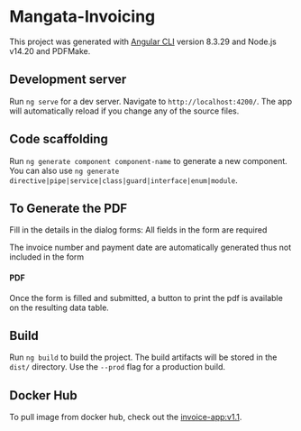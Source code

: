 # Mangata-Invoicing

This project was generated with [Angular CLI](https://github.com/angular/angular-cli) version 8.3.29 and Node.js v14.20 and PDFMake.

## Development server

Run `ng serve` for a dev server. Navigate to `http://localhost:4200/`. The app will automatically reload if you change any of the source files.

## Code scaffolding

Run `ng generate component component-name` to generate a new component. You can also use `ng generate directive|pipe|service|class|guard|interface|enum|module`.

## To Generate the PDF

Fill in the details in the dialog forms:
All fields in the form are required

The invoice number and payment date are automatically generated thus not included in the form
#### PDF
Once the form is filled and submitted, a button to print the pdf is available on the resulting data table.
## Build

Run `ng build` to build the project. The build artifacts will be stored in the `dist/` directory. Use the `--prod` flag for a production build.

## Docker Hub

To pull image from docker hub, check out the [invoice-app:v1.1](https://hub.docker.com/repository/docker/diacode/invoice-app/).
